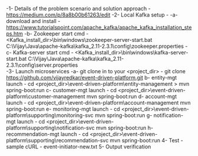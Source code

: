 
-1- Details of the problem scenario and solution approach - https://medium.com/p/8a8b00b61263/edit
-2- Local Kafka setup -
   -a- download and install - https://www.tutorialspoint.com/apache_kafka/apache_kafka_installation_steps.htm
   -b- Zookeeper start cmd  - <Kafka_install_dir>\bin\windows\zookeeper-server-start.bat C:\Vijay\Java\apache-kafka\kafka_2.11-2.3.1\config\zookeeper.properties
   -c- Kafka-server start cmd - <Kafka_install_dir>\bin\windows\kafka-server-start.bat C:\Vijay\Java\apache-kafka\kafka_2.11-2.3.1\config\server.properties   
-3- Launch microservices
   -a- git clone in to your <project_dir> - git clone https://github.com/vijayredkar/event-driven-platform.git
   b- entity-mgt launch      - cd <project_dir>\event-driven-platform\entity-management >  mvn spring-boot:run
   c- customer-mgt launch    - cd <project_dir>\event-driven-platform\customer-management  mvn spring-boot:run
   d- account-mgt launch     - cd <project_dir>\event-driven-platform\account-management  mvn spring-boot:run
   e- monitoring-mgt launch  - cd <project_dir>\event-driven-platform\supporting\monitoring-svc  mvn spring-boot:run
   g- notification-mgt launch - cd <project_dir>\event-driven-platform\supporting\notification-svc  mvn spring-boot:run
   h- recommendation-mgt launch - cd <project_dir>\event-driven-platform\supporting\recommendation-svc  mvn spring-boot:run
 4- Test - sample cURL - event-initiator-new.txt
 5- Output verification

